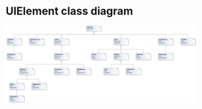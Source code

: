 # UIElement class diagram

![media/uielement-class-diagram-1.png](media/uielement-class-diagram-1.png) 

